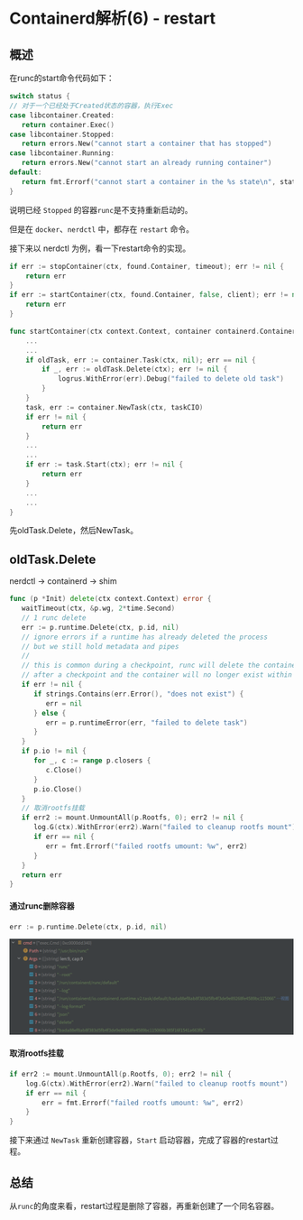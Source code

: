 # Containerd解析(6) - restart


## 概述

在runc的start命令代码如下：

```go
switch status {
// 对于一个已经处于Created状态的容器，执行Exec
case libcontainer.Created:
   return container.Exec()
case libcontainer.Stopped:
   return errors.New("cannot start a container that has stopped")
case libcontainer.Running:
   return errors.New("cannot start an already running container")
default:
   return fmt.Errorf("cannot start a container in the %s state\n", status)
}
```

说明已经 `Stopped` 的容器`runc`是不支持重新启动的。



但是在 `docker`、`nerdctl` 中，都存在 `restart` 命令。

接下来以 nerdctl 为例，看一下restart命令的实现。

```go
if err := stopContainer(ctx, found.Container, timeout); err != nil {
	return err
}
if err := startContainer(ctx, found.Container, false, client); err != nil {
	return err
}
```

```go
func startContainer(ctx context.Context, container containerd.Container, flagA bool, client *containerd.Client) error {
    ...
    ...
	if oldTask, err := container.Task(ctx, nil); err == nil {
		if _, err := oldTask.Delete(ctx); err != nil {
			logrus.WithError(err).Debug("failed to delete old task")
		}
	}
	task, err := container.NewTask(ctx, taskCIO)
	if err != nil {
		return err
	}
	...
    ...
	if err := task.Start(ctx); err != nil {
		return err
	}
    ...
    ...
}
```

先oldTask.Delete，然后NewTask。

## oldTask.Delete

nerdctl  -> containerd -> shim

```go
func (p *Init) delete(ctx context.Context) error {
   waitTimeout(ctx, &p.wg, 2*time.Second)
   // 1 runc delete
   err := p.runtime.Delete(ctx, p.id, nil)
   // ignore errors if a runtime has already deleted the process
   // but we still hold metadata and pipes
   //
   // this is common during a checkpoint, runc will delete the container state
   // after a checkpoint and the container will no longer exist within runc
   if err != nil {
      if strings.Contains(err.Error(), "does not exist") {
         err = nil
      } else {
         err = p.runtimeError(err, "failed to delete task")
      }
   }
   if p.io != nil {
      for _, c := range p.closers {
         c.Close()
      }
      p.io.Close()
   }
   // 取消rootfs挂载
   if err2 := mount.UnmountAll(p.Rootfs, 0); err2 != nil {
      log.G(ctx).WithError(err2).Warn("failed to cleanup rootfs mount")
      if err == nil {
         err = fmt.Errorf("failed rootfs umount: %w", err2)
      }
   }
   return err
}
```

#### 通过runc删除容器

```go
err := p.runtime.Delete(ctx, p.id, nil)
```

![image-20221113203756562](https://raw.githubusercontent.com/yzxiu/images/blog/2022-11/20221113-203757.png "runc delete")



#### 取消rootfs挂载

```go
if err2 := mount.UnmountAll(p.Rootfs, 0); err2 != nil {
	log.G(ctx).WithError(err2).Warn("failed to cleanup rootfs mount")
	if err == nil {
		err = fmt.Errorf("failed rootfs umount: %w", err2)
	}
}
```

接下来通过 `NewTask` 重新创建容器，`Start` 启动容器，完成了容器的restart过程。



## 总结

从`runc`的角度来看，restart过程是删除了容器，再重新创建了一个同名容器。

